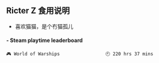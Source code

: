 ## Ricter Z 食用说明
- 喜欢猫猫，是个冇猫孤儿

<!-- steam-box start -->
#### - Steam playtime leaderboard
```text
🎮 World of Warships                 🕘 220 hrs 37 mins
```
<!-- Powered by https://github.com/YouEclipse/steam-box . -->
<!-- steam-box end -->
